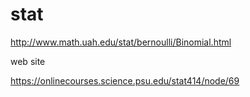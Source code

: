 # stat
http://www.math.uah.edu/stat/bernoulli/Binomial.html

web site

https://onlinecourses.science.psu.edu/stat414/node/69
